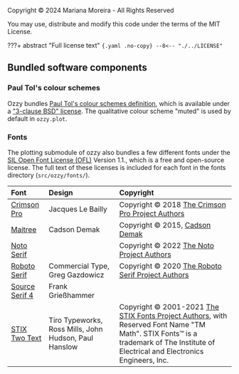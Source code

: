 
Copyright &copy; 2024 Mariana Moreira - All Rights Reserved 

You may use, distribute and modify this code under the terms of the MIT License.

???+ abstract "Full license text"
    ``` {.yaml .no-copy}
    --8<-- "./../LICENSE"
    ```


## Bundled software components

### Paul Tol's colour schemes

Ozzy bundles [Paul Tol's colour schemes definition](https://personal.sron.nl/~pault/), which is available under a ["3-clause BSD" license](https://opensource.org/license/BSD-3-Clause). The qualitative colour scheme "muted" is used by default in `ozzy.plot`.

### Fonts

The plotting submodule of ozzy also bundles a few different fonts under the [SIL Open Font License (OFL)](https://openfontlicense.org/) Version 1.1., which is a free and open-source license. The full text of these licenses is included for each font in the fonts directory (`src/ozzy/fonts/`).

| Font      | Design | Copyright |                           
| :---------- | :--------- | :-------------- |
| [Crimson Pro](https://fonts.google.com/specimen/Crimson+Pro) | Jacques Le Bailly | Copyright &copy; 2018 [The Crimson Pro Project Authors](https://github.com/Fonthausen/CrimsonPro) |
| [Maitree](https://fonts.google.com/specimen/Maitree?query=maitree)       | Cadson Demak | Copyright &copy; 2015, [Cadson Demak](mailto:info@cadsondemak.com) |
| [Noto Serif](https://fonts.google.com/noto/specimen/Noto+Serif?query=noto+serif)    |  | Copyright &copy; 2022 [The Noto Project Authors](https://github.com/notofonts/latin-greek-cyrillic) |
| [Roboto Serif](https://fonts.google.com/specimen/Roboto+Serif?query=roboto+serif) | Commercial Type, Greg Gazdowicz | Copyright &copy; 2020 [The Roboto Serif Project Authors](https://github.com/googlefonts/RobotoSerif) |
| [Source Serif 4](https://fonts.google.com/specimen/Source+Serif+4?query=source+serif) | Frank Grießhammer | |
| [STIX Two Text](https://fonts.google.com/specimen/STIX+Two+Text?query=stix+two+text) | Tiro Typeworks, Ross Mills, John Hudson, Paul Hanslow | Copyright &copy; 2001-2021 [The STIX Fonts Project Authors](https://github.com/stipub/stixfonts), with Reserved Font Name "TM Math". STIX Fonts™ is a trademark of The Institute of Electrical and Electronics Engineers, Inc. |